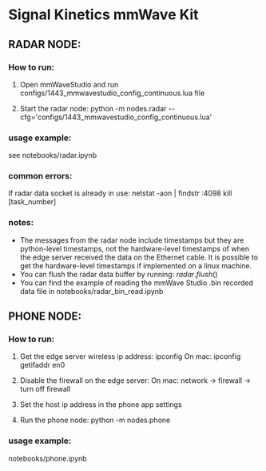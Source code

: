 # Signal Kinetics mmWave Kit

## RADAR NODE:

### How to run:
1. Open mmWaveStudio and run configs/1443_mmwavestudio_config_continuous.lua file

2. Start the radar node:
python -m nodes.radar --cfg='configs/1443_mmwavestudio_config_continuous.lua'


### usage example: 
see notebooks/radar.ipynb

### common errors:
If radar data socket is already in use:
netstat -aon | findstr :4098
kill [task_number]

### notes:
- The messages from the radar node include timestamps but they are python-level timestamps, not the hardware-level timestamps of when the edge server received the data on the Ethernet cable. It is possible to get the hardware-level timestamps if implemented on a linux machine. 
- You can flush the radar data buffer by running: $radar.flush()$
- You can find the example of reading the mmWave Studio .bin recorded data file in notebooks/radar_bin_read.ipynb



## PHONE NODE:

### How to run:
1. Get the edge server wireless ip address:
ipconfig
On mac: ipconfig getifaddr en0

2. Disable the firewall on the edge server:
On mac: network -> firewall -> turn off firewall

3. Set the host ip address in the phone app settings

4. Run the phone node:
python -m nodes.phone


### usage example: 
notebooks/phone.ipynb